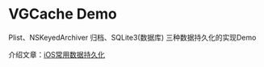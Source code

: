 # VGCache Demo

Plist、NSKeyedArchiver 归档、SQLite3(数据库) 三种数据持久化的实现Demo

介绍文章：[iOS常用数据持久化](http://www.jianshu.com/p/54ff4a666ea2)



